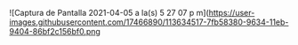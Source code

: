 ![Captura de Pantalla 2021-04-05 a la(s) 5 27 07 p  m](https://user-images.githubusercontent.com/17466890/113634517-7fb58380-9634-11eb-9404-86bf2c156bf0.png
